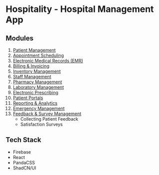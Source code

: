 # Hospitality - Hospital Management App

## Modules
1. [Patient Management](/docs/patient.md)
1. [Appointment Scheduling](/docs/appointment.md)
1. [Electronic Medical Records (EMR)](/docs/emr.md)
1. [Billing & Invoicing](/docs/billing.md)
1. [Inventory Management](/docs/inventory.md)
1. [Staff Management](/docs/staff.md)
1. [Pharmacy Management](/docs/pharmacy.md)
1. [Laboratory Management](/docs/lab.md)
1. [Electronic Prescribing](/docs/prescription.md)
1. [Patient Portals](/docs/patient-portal.md)
1. [Reporting & Analytics](/docs/reports.md)
1. [Emergency Management](/docs/emergency.md)
1. [Feedback & Survey Management](/docs/feedback.md)
    - Collecting Patient Feedback
    - Satisfaction Surveys
## Tech Stack
- Firebase
- React
- PandaCSS
- ShadCN/UI
